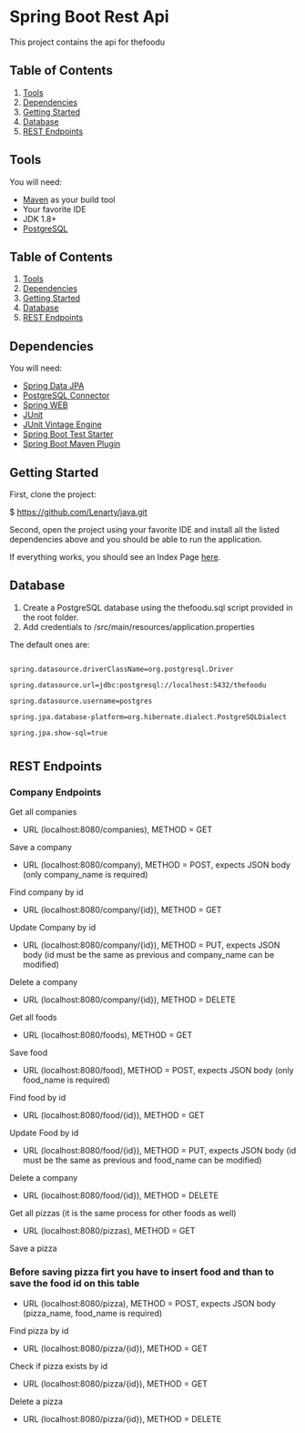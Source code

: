 #
# Spring Boot Rest Api

This project contains the api for thefoodu

## Table of Contents

1. [Tools](https://github.com/ealili/springboot-rest-api/tree/develop#tools)
2. [Dependencies](https://github.com/ealili/springboot-rest-api/tree/develop#dependencies)
3. [Getting Started](https://github.com/ealili/springboot-rest-api/tree/develop#getting-started)
4. [Database](https://github.com/ealili/springboot-rest-api/tree/develop#database)
5. [REST Endpoints](https://github.com/ealili/springboot-rest-api/tree/develop#rest-endpoints)

## Tools
You will need:

* [Maven](https://maven.apache.org/) as your build tool
* Your favorite IDE
* JDK 1.8+
* [PostgreSQL](https://www.postgresql.org/)

## Table of Contents

1. [Tools](#tools)
1. [Dependencies](#dependencies)
1. [Getting Started](#getting-started)
1. [Database](#database)
1. [REST Endpoints](#rest-endpoints)

## Dependencies

You will need:

- [Spring Data JPA](https://mvnrepository.com/artifact/org.springframework.boot/spring-boot-starter-data-jpa)
- [PostgreSQL Connector](https://mvnrepository.com/artifact/mysql/mysql-connector-java)
- [Spring WEB](https://mvnrepository.com/artifact/org.springframework/spring-web)
- [JUnit](https://mvnrepository.com/artifact/junit/junit)
- [JUnit Vintage Engine](https://mvnrepository.com/artifact/org.junit.vintage/junit-vintage-engine)
- [Spring Boot Test Starter](https://mvnrepository.com/artifact/org.springframework.boot/spring-boot-starter-test)
- [Spring Boot Maven Plugin](https://mvnrepository.com/artifact/org.springframework.boot/spring-boot-maven-plugin)

## Getting Started

First, clone the project:

$ https://github.com/Lenarty/java.git

Second, open the project using your favorite IDE and install all the listed dependencies above and you should be able to run the application.

If everything works, you should see an Index Page [here](http://127.0.0.1:8080/).

## Database

1. Create a PostgreSQL database using the thefoodu.sql script provided in the root folder.
2. Add credentials to /src/main/resources/application.properties

The default ones are:

```

spring.datasource.driverClassName=org.postgresql.Driver

spring.datasource.url=jdbc:postgresql://localhost:5432/thefoodu

spring.datasource.username=postgres

spring.jpa.database-platform=org.hibernate.dialect.PostgreSQLDialect

spring.jpa.show-sql=true

```

#

## REST Endpoints

### Company Endpoints

Get all companies

- URL (localhost:8080/companies), METHOD = GET

Save a company

- URL (localhost:8080/company), METHOD = POST, expects JSON body (only company_name is required)

Find company by id

- URL (localhost:8080/company/{id}), METHOD = GET

Update Company by id

- URL (localhost:8080/company/{id}), METHOD = PUT, expects JSON body (id must be the same as previous and company_name can be modified)

Delete a company

- URL (localhost:8080/company/{id}), METHOD = DELETE

Get all foods

- URL (localhost:8080/foods), METHOD = GET

Save food

- URL (localhost:8080/food), METHOD = POST, expects JSON body (only food_name is required)

Find food by id

- URL (localhost:8080/food/{id}), METHOD = GET

Update Food by id

- URL (localhost:8080/food/{id}), METHOD = PUT, expects JSON body (id must be the same as previous and food_name can be modified)

Delete a company

- URL (localhost:8080/food/{id}), METHOD = DELETE


Get all pizzas (it is the same process for other foods as well)

- URL (localhost:8080/pizzas), METHOD = GET

Save a pizza
### Before saving pizza firt you have to insert food and than to save the food id on this table
- URL (localhost:8080/pizza), METHOD = POST, expects JSON body (pizza_name, food_name is required)

Find pizza by id

- URL (localhost:8080/pizza/{id}), METHOD = GET

Check if pizza exists by id

- URL (localhost:8080/pizza/{id}), METHOD = GET

Delete a pizza

- URL (localhost:8080/pizza/{id}), METHOD = DELETE
